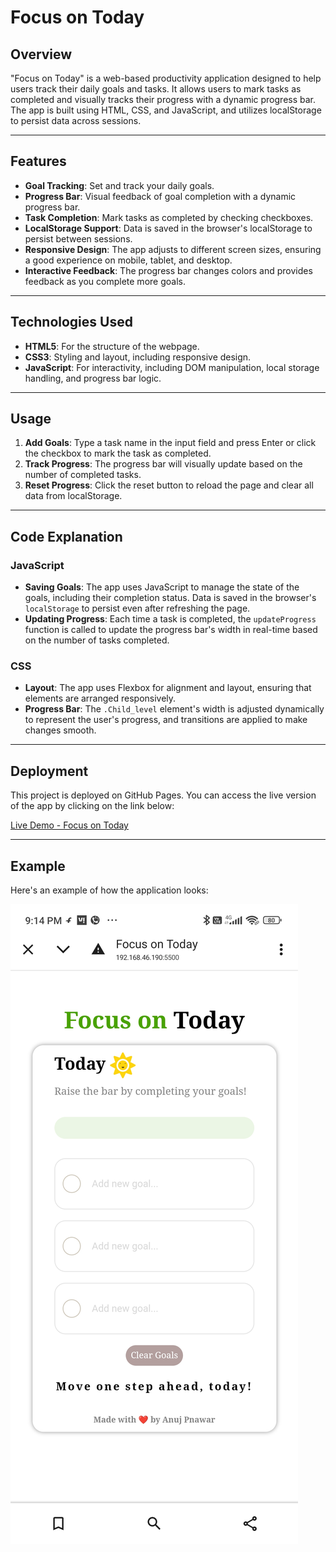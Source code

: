# Focus on Today

## Overview
"Focus on Today" is a web-based productivity application designed to help users track their daily goals and tasks. It allows users to mark tasks as completed and visually tracks their progress with a dynamic progress bar. The app is built using HTML, CSS, and JavaScript, and utilizes localStorage to persist data across sessions.

---

## Features

- **Goal Tracking**: Set and track your daily goals.
- **Progress Bar**: Visual feedback of goal completion with a dynamic progress bar.
- **Task Completion**: Mark tasks as completed by checking checkboxes.
- **LocalStorage Support**: Data is saved in the browser's localStorage to persist between sessions.
- **Responsive Design**: The app adjusts to different screen sizes, ensuring a good experience on mobile, tablet, and desktop.
- **Interactive Feedback**: The progress bar changes colors and provides feedback as you complete more goals.

---

## Technologies Used

- **HTML5**: For the structure of the webpage.
- **CSS3**: Styling and layout, including responsive design.
- **JavaScript**: For interactivity, including DOM manipulation, local storage handling, and progress bar logic.

---

## Usage

1. **Add Goals**: Type a task name in the input field and press Enter or click the checkbox to mark the task as completed.
2. **Track Progress**: The progress bar will visually update based on the number of completed tasks.
3. **Reset Progress**: Click the reset button to reload the page and clear all data from localStorage.

---

## Code Explanation

### JavaScript

- **Saving Goals**: The app uses JavaScript to manage the state of the goals, including their completion status. Data is saved in the browser's `localStorage` to persist even after refreshing the page.
- **Updating Progress**: Each time a task is completed, the `updateProgress` function is called to update the progress bar's width in real-time based on the number of tasks completed.
  
### CSS

- **Layout**: The app uses Flexbox for alignment and layout, ensuring that elements are arranged responsively.
- **Progress Bar**: The `.Child_level` element's width is adjusted dynamically to represent the user's progress, and transitions are applied to make changes smooth.
  
---

## Deployment

This project is deployed on GitHub Pages. You can access the live version of the app by clicking on the link below:

[Live Demo - Focus on Today](https://anujpanwarr.github.io/Focus-on-Today/)

---

## Example

Here's an example of how the application looks:

![Screenshot](./screenshot.jpg)

